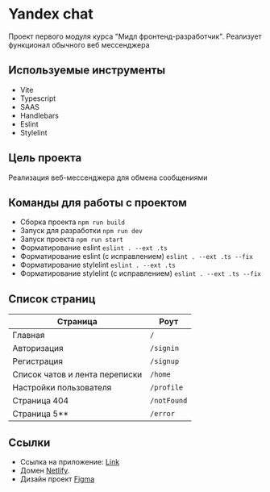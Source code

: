 # Yandex chat

Проект первого модуля курса "Мидл фронтенд-разработчик". Реализует функционал обычного веб мессенджера

## Используемые инструменты
* Vite
* Typescript
* SAAS
* Handlebars
* Eslint
* Stylelint

## Цель проекта
Реализация веб-мессенджера для обмена сообщениями


## Команды для работы с проектом
* Сборка проекта ```npm run build```
* Запуск для разработки ```npm run dev```
* Запуск проекта ```npm run start```
* Форматирование eslint ```eslint . --ext .ts```
* Форматирование eslint (с исправлением) ```eslint . --ext .ts --fix```
* Форматирование stylelint ```eslint . --ext .ts```
* Форматирование stylelint (с исправлением) ```eslint . --ext .ts --fix```


## Список страниц

| Страница                            | Роут              |
| ----------------------------------- |------------------ |
| Главная                             | ```/```           |       
| Авторизация                         | ```/signin```     |
| Регистрация                         | ```/signup```     |
| Список чатов и лента переписки      | ```/home```       |
| Настройки пользователя              | ```/profile```    |
| Страница 404                        | ```/notFound```   |
| Страница 5**                        | ```/error```      |


## Ссылки

* Ссылка на приложение: [Link](https://oldvertu-messenger.netlify.app/signup)
* Домен [Netlify](https://oldvertu-messenger.netlify.app/signup).
* Дизайн проект [Figma](https://www.figma.com/design/QZvDTH8xDTfRsVd8nPeM0l/Yandex-Chat?node-id=1-150&t=DlrZCQSwliuJA9tz-1)
